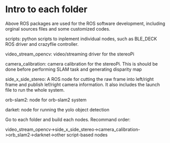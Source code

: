 # Intro to each folder
Above ROS packages are used for the ROS software development, including orginal sources files and some customized codes.

scripts: python scripts to inplement individual nodes, such as BLE_DECK ROS driver and crazyflie controller.

video_stream_opencv: video/streaming driver for the stereoPi

camera_calibration: camera calibration for the stereoPi. This is should be done before performing SLAM task and generating 
                    disparity map

side_x_side_stereo: A ROS node for cutting the raw frame into left/right frame and publish lef/right camera information.
                    It also includes the launch file to run the whole system.

orb-slam2: node for orb-slam2 system

darket: node for running the yolo object detection

Go to each folder and build each nodes. Recommand order: 

video_stream_opencv->side_x_side_stereo->camera_calibration->orb_slam2->darknet->other script-based nodes
